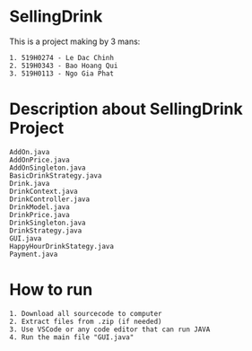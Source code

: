 # SellingDrink

This is a project making by 3 mans:

    1. 519H0274 - Le Dac Chinh
    2. 519H0343 - Bao Hoang Qui
    3. 519H0113 - Ngo Gia Phat

# Description about SellingDrink Project

    AddOn.java
    AddOnPrice.java
    AddOnSingleton.java
    BasicDrinkStrategy.java
    Drink.java
    DrinkContext.java
    DrinkController.java
    DrinkModel.java
    DrinkPrice.java
    DrinkSingleton.java
    DrinkStrategy.java
    GUI.java
    HappyHourDrinkStategy.java
    Payment.java

# How to run
    1. Download all sourcecode to computer
    2. Extract files from .zip (if needed)
    3. Use VSCode or any code editor that can run JAVA
    4. Run the main file "GUI.java"
